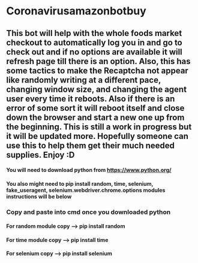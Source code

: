# Coronavirusamazonbotbuy

## This bot will help with the whole foods market checkout to automatically log you in and go to check out and if no options are available it will refresh page till there is an option. Also, this has some tactics to make the Recaptcha not appear like randomly writing at a different pace, changing window size, and changing the agent user every time it reboots. Also if there is an error of some sort it will reboot itself and close down the browser and start a new one up from the beginning. This is still a work in progress but it will be updated more. Hopefully someone can use this to help them get their much needed supplies. Enjoy :D

#### You will need to download python from https://www.python.org/ 
#### You also might need to pip install random, time, selenium, fake_useragent, selenium.webdriver.chrome.options modules instructions will be below

### Copy and paste into cmd once you downloaded python 

#### For random module copy --> pip install random
#### For time module copy --> pip install time
#### For selenium copy --> pip install selenium 
#### For fake_useragent --> pip install fake_useragent
#### For selenium.webdriver.chrome.options copy --> pip install selenium.webdriver.chrome.options

#### For the chrome driver you might need to go to https://chromedriver.chromium.org/downloads and download the version of chrome you have to check what version of chrome you have type this in your browser chrome://version and it should be to the right of Google Chrome: 

#### Once you download the zip file of the chrome driver extract it with winrar or any other zip extracter then replace the current chromedriver.exe in the file with your new one, make sure its in the same file as the bot.py script because if it isn't then it won't work, since it won't beable to find the chromedriver.exe which is what opens the browser. 


### When all the steps above are complete all you have to do is go to cmd (might have to run it as admin just right click it and click run as admin) go to file location (You can click file locator go to the file manually and then on the search bar type cmd and then enter and it should bring up cmd) and type python bot.py then enter and thats it :D hope you enjoy!
